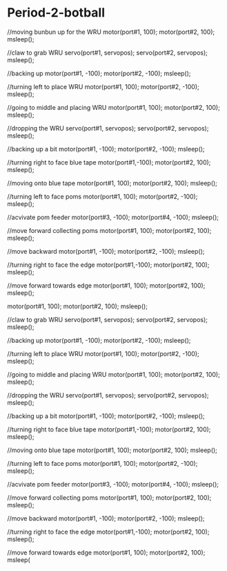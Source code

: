 # Period-2-botball
//moving bunbun up for the WRU
motor(port#1, 100);
motor(port#2, 100);
msleep();

//claw to grab WRU
servo(port#1, servopos);
servo(port#2, servopos);
msleep();

//backing up
motor(port#1, -100);
motor(port#2, -100);
msleep();

//turning left to place WRU
motor(port#1, 100);
motor(port#2, -100);
msleep();

//going to middle and placing WRU
motor(port#1, 100);
motor(port#2, 100);
msleep();

//dropping the WRU
servo(port#1, servopos);
servo(port#2, servopos);
msleep();

//backing up a bit
motor(port#1, -100);
motor(port#2, -100);
msleep();

//turning right to face blue tape
motor(port#1,-100);
motor(port#2, 100);
msleep();

//moving onto blue tape
motor(port#1, 100);
motor(port#2, 100);
msleep();

//turning left to face poms
motor(port#1, 100);
motor(port#2, -100);
msleep();

//acvivate pom feeder
motor(port#3, -100);
motor(port#4, -100);
msleep();

//move forward collecting poms
motor(port#1, 100);
motor(port#2, 100);
msleep();

//move backward
motor(port#1, -100);
motor(port#2, -100);
msleep();

//turning right to face the edge
motor(port#1,-100);
motor(port#2, 100);
msleep();

//move forward towards edge
motor(port#1, 100);
motor(port#2, 100);
msleep();


motor(port#1, 100);
motor(port#2, 100);
msleep();

//claw to grab WRU
servo(port#1, servopos);
servo(port#2, servopos);
msleep();

//backing up
motor(port#1, -100);
motor(port#2, -100);
msleep();

//turning left to place WRU
motor(port#1, 100);
motor(port#2, -100);
msleep();

//going to middle and placing WRU
motor(port#1, 100);
motor(port#2, 100);
msleep();

//dropping the WRU
servo(port#1, servopos);
servo(port#2, servopos);
msleep();

//backing up a bit
motor(port#1, -100);
motor(port#2, -100);
msleep();

//turning right to face blue tape
motor(port#1,-100);
motor(port#2, 100);
msleep();

//moving onto blue tape
motor(port#1, 100);
motor(port#2, 100);
msleep();

//turning left to face poms
motor(port#1, 100);
motor(port#2, -100);
msleep();

//acvivate pom feeder
motor(port#3, -100);
motor(port#4, -100);
msleep();

//move forward collecting poms
motor(port#1, 100);
motor(port#2, 100);
msleep();

//move backward
motor(port#1, -100);
motor(port#2, -100);
msleep();

//turning right to face the edge
motor(port#1,-100);
motor(port#2, 100);
msleep();

//move forward towards edge
motor(port#1, 100);
motor(port#2, 100);
msleep(
